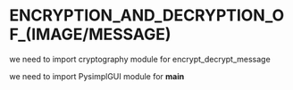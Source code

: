 # ENCRYPTION_AND_DECRYPTION_OF_(IMAGE/MESSAGE)

we need to import cryptography module for encrypt_decrypt_message

we need to import PysimplGUI module for __main__
 
